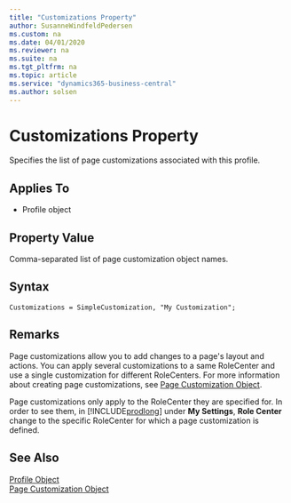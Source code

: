 ```yaml
---
title: "Customizations Property"
author: SusanneWindfeldPedersen
ms.custom: na
ms.date: 04/01/2020
ms.reviewer: na
ms.suite: na
ms.tgt_pltfrm: na
ms.topic: article
ms.service: "dynamics365-business-central"
ms.author: solsen
---
```


# Customizations Property
Specifies the list of page customizations associated with this profile.
  
## Applies To  
  
- Profile object  

## Property Value

Comma-separated list of page customization object names.

## Syntax
```
Customizations = SimpleCustomization, "My Customization";
```

## Remarks

 Page customizations allow you to add changes to a page's layout and actions. You can apply several customizations to a same RoleCenter and use a single customization for different RoleCenters. For more information about creating page customizations, see [Page Customization Object](../devenv-page-customization-object.md).

 Page customizations only apply to the RoleCenter they are specified for. In order to see them, in [!INCLUDE[prodlong](../includes/prodlong.md)] under **My Settings**, **Role Center** change to the specific RoleCenter for which a page customization is defined.

## See Also  
[Profile Object](../devenv-profile-object.md)  
[Page Customization Object](../devenv-page-customization-object.md)